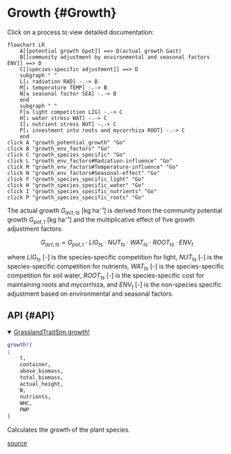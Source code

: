 


# Growth {#Growth}

Click on a process to view detailed documentation:

```mermaid
flowchart LR
    A[[potential growth Gpot]] ==> D(actual growth Gact)
    B[[community adjustment by environmental and seasonal factors ENV]] ==> D
    C[[species-specific adjustment]] ==> D
    subgraph " "
    L[↓ radiation RAD] -.-> B
    M[↓ temperature TEMP] -.-> B
    N[⇅ seasonal factor SEA] -.-> B
    end
    subgraph " "
    F[⇅ light competition LIG] -.-> C
    H[↓ water stress WAT] -.-> C
    I[↓ nutrient stress NUT] -.-> C
    P[↓ investment into roots and mycorrhiza ROOT] -.-> C
    end
click A "growth_potential_growth" "Go"
click B "growth_env_factors" "Go"
click C "growth_species_specific" "Go"
click L "growth_env_factors#Radiation-influence" "Go"
click M "growth_env_factors#Temperature-influence" "Go"
click N "growth_env_factors#Seasonal-effect" "Go"
click F "growth_species_specific_light" "Go"
click H "growth_species_specific_water" "Go"
click I "growth_species_specific_nutrients" "Go"
click P "growth_species_specific_roots" "Go"
```


The actual growth $G_{act, ts}$ [kg ha⁻¹] is derived from the community potential growth $G_{pot, t}$ [kg ha⁻¹] and the multiplicative effect of five growth adjustment factors:

$$G_{act, ts} = G_{pot, t} \cdot LIG_{ts} \cdot NUT_{ts} \cdot WAT_{ts} \cdot ROOT_{ts} \cdot ENV_{t}$$

where $LIG_{ts}$ [-] is the species-specific competition for light, $NUT_{ts}$ [-] is the species-specific competition for nutrients, $WAT_{ts}$ [-] is the species-specific competition for soil water, $ROOT_{ts}$ [-] is the species-specific cost for maintaining roots and mycorrhiza, and $ENV_{t}$ [-] is the non-species specific adjustment based on environmental and seasonal factors.

## API {#API}
<details class='jldocstring custom-block' open>
<summary><a id='GrasslandTraitSim.growth!' href='#GrasslandTraitSim.growth!'><span class="jlbinding">GrasslandTraitSim.growth!</span></a> <Badge type="info" class="jlObjectType jlFunction" text="Function" /></summary>



```julia
growth!(
;
    t,
    container,
    above_biomass,
    total_biomass,
    actual_height,
    W,
    nutrients,
    WHC,
    PWP
)

```


Calculates the growth of the plant species.


<Badge type="info" class="source-link" text="source"><a href="https://github.com/FelixNoessler/GrasslandTraitSim.jl/blob/95dfc85525ff6ba5d69ef0c4ffbd50ee9d9825b3/src/3_biomass/1_growth/1_growth.jl#L8" target="_blank" rel="noreferrer">source</a></Badge>

</details>

